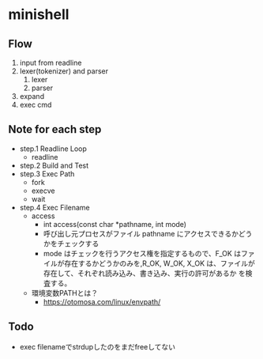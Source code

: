 # minishell
## Flow
1. input from readline
1. lexer(tokenizer) and parser
	1. lexer
	1. parser
1. expand
1. exec cmd

## Note for each step
- step.1 Readline Loop
	- readline
- step.2 Build and Test
- step.3 Exec Path
	- fork
	- execve
	- wait
- step.4 Exec Filename
	- access
		- int access(const char *pathname, int mode)
		- 呼び出し元プロセスがファイル pathname にアクセスできるかどうかをチェックする
		- mode はチェックを行うアクセス権を指定するもので、F_OK はファイルが存在するかどうかのみを,R_OK, W_OK, X_OK は、ファイルが存在して、それぞれ読み込み、書き込み、実行の許可があるか を検査する。
	- 環境変数PATHとは？
		- https://otomosa.com/linux/envpath/

## Todo
- exec filenameでstrdupしたのをまだfreeしてない